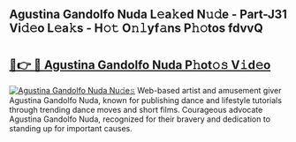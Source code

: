 ## Agustina Gandolfo Nuda L𝚎a𝚔ed N𝚞𝚍e - Part-J31 Vi𝚍𝚎o L𝚎a𝚔s - H𝚘𝚝 O𝚗𝚕yf𝚊ns P𝚑𝚘tos fdvvQ

# <h2><a href="http://kfay6h2.oniu.top/?m=Agustina+Gandolfo+Nuda">🔗👉 🔴 Agustina Gandolfo Nuda P𝚑ot𝚘𝚜 V𝚒d𝚎o</a></h2>

[![Agustina Gandolfo Nuda Nu𝚍e𝚜](https://i.imgur.com/0qMVB7G.gif)](http://kfay6h2.oniu.top/?m=Agustina+Gandolfo+Nuda)
Web-based artist and amusement giver Agustina Gandolfo Nuda, known for publishing dance and lifestyle tutorials through trending dance moves and short films. Courageous advocate Agustina Gandolfo Nuda, recognized for their bravery and dedication to standing up for important causes.  
